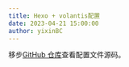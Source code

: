 ```yaml
---
title: Hexo + volantis配置
date: 2023-04-21 15:00:00
author: yixinBC
---
```


移步[GitHub 仓库](https://github.com/yixinBC/yixinbc.tech)查看配置文件源码。
